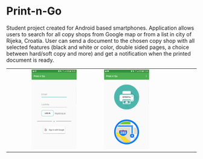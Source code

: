 # Print-n-Go
Student project created for Android based smartphones. 
Application allows users to search for all copy shops from Google map or from a list in city of Rijeka, Croatia. User can send a document to the chosen copy shop with all selected features (black and white or color, double sided pages, a choice between hard/soft copy and more) and get a notification when the printed document is ready.


<table class="style2">
    <tr>
        <td class="style8" align="center">
            <img src="/images/login.png" width="50%" height="50%" /></td>
        <td class="style8">
            <img src="/images/menu.png" width="50%" height="50%" /></td>
    </tr>
</table>
